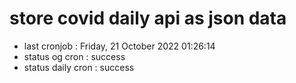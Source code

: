# store covid daily api as json data

- last cronjob : Friday, 21 October 2022 01:26:14
- status og cron : success
- status daily cron : success
      
      